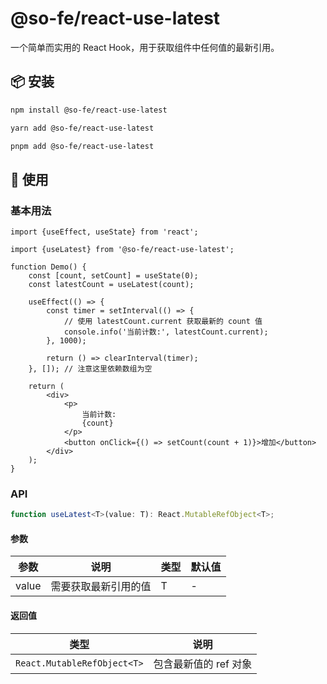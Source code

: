 # @so-fe/react-use-latest

一个简单而实用的 React Hook，用于获取组件中任何值的最新引用。

## 📦 安装

```bash
npm install @so-fe/react-use-latest
```

```bash
yarn add @so-fe/react-use-latest
```

```bash
pnpm add @so-fe/react-use-latest
```

## 🔨 使用

### 基本用法

```tsx
import {useEffect, useState} from 'react';

import {useLatest} from '@so-fe/react-use-latest';

function Demo() {
    const [count, setCount] = useState(0);
    const latestCount = useLatest(count);

    useEffect(() => {
        const timer = setInterval(() => {
            // 使用 latestCount.current 获取最新的 count 值
            console.info('当前计数:', latestCount.current);
        }, 1000);

        return () => clearInterval(timer);
    }, []); // 注意这里依赖数组为空

    return (
        <div>
            <p>
                当前计数:
                {count}
            </p>
            <button onClick={() => setCount(count + 1)}>增加</button>
        </div>
    );
}
```

### API

```ts
function useLatest<T>(value: T): React.MutableRefObject<T>;
```

#### 参数

| 参数 | 说明 | 类型 | 默认值 |
| --- | --- | --- | --- |
| value | 需要获取最新引用的值 | T | - |

#### 返回值

| 类型 | 说明 |
| --- | --- |
| `React.MutableRefObject<T>` | 包含最新值的 ref 对象 |
